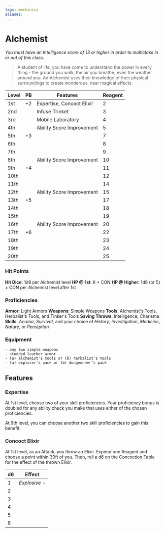 ```yaml
---
tags: mechanics
aliases:
---
```


# Alchemist
*You must have an Intelligence score of 13 or higher in order to multiclass in or out of this class.*
> A student of life, you have come to understand the power in every thing - the ground you walk, the air you breathe, even the weather around you. An Alchemist uses their knowledge of their physical surroundings to create wonderous, near magical effects.

| Level | PB  | Features                  | Reagent |
| ----- | --- | ------------------------- | ------- |
| 1st   | +2  | Expertise, Concoct Elixir | 2       |
| 2nd   |     | Infuse Trinket            | 3       |
| 3rd   |     | Mobile Laboratory         | 4       |
| 4th   |     | Ability Score Improvement | 5       |
| 5th   | +3  |                           | 7       |
| 6th   |     |                           | 8       |
| 7th   |     |                           | 9       |
| 8th   |     | Ability Score Improvement | 10      |
| 9th   | +4  |                           | 11      |
| 10th  |     |                           | 12      |
| 11th  |     |                           | 14      |
| 12th  |     | Ability Score Improvement | 15      |
| 13th  | +5  |                           | 17      |
| 14th  |     |                           | 18      |
| 15th  |     |                           | 19      |
| 16th  |     | Ability Score Improvement | 20      |
| 17th  | +6  |                           | 22      |
| 18th  |     |                           | 23      |
| 19th  |     |                           | 24      |
| 20th  |     |                           | 25      |

### Hit Points
**Hit Dice**: 1d8 per Alchemist level
**HP @ 1st**: 8 + CON
**HP @ Higher**: 1d8 (or 5) + CON per Alchemist level after 1st

### Proficiencies
**Armor**: Light Armors
**Weapons**: Simple Weapons
**Tools**: Alchemist's Tools, Herbalist's Tools, and Tinker's Tools
**Saving Throws**: Intelligence, Charisma
**Skills**: *Arcana*, *Survival*, and your choice of *History*, *Investigation*, *Medicine*, *Nature*, or *Perception*

### Equipment
	- any two simple weapons
	- studded leather armor
	- (a) alchemist's tools or (b) herbalist's tools
	- (a) explorer's pack or (b) dungeoneer's pack

## Features
### Expertise
At 1st level, choose two of your skill proficiencies. Your proficiency bonus is doubled for any ability check you make that uses either of the chosen proficiencies.

At 9th level, you can choose another two skill proficiencies to gain this benefit.

### Concoct Elixir
At 1st level, as an Attack, you throw an Elixir. Expend one Reagent and choose a point within 30ft of you. Then, roll a d6 on the Concoction Table for the effect of the thrown Elixir.

| d6  | Effect |
| --- | ------ |
| 1   | *Explosive* -        |
| 2   |        |
| 3   |        |
| 4   |        |
| 5   |        |
| 6   |        |
